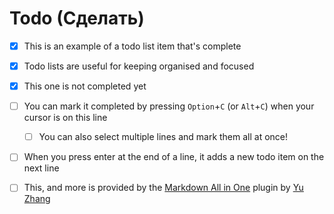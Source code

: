 # Todo \(Cделать\)

* [x] This is an example of a todo list item that's complete
* [x] Todo lists are useful for keeping organised and focused
* [x] This one is not completed yet
* [ ] You can mark it completed by pressing `Option`+`C` \(or `Alt`+`C`\) when your cursor is on this line
  * [ ] You can also select multiple lines and mark them all at once!
* [ ] When you press enter at the end of a line, it adds a new todo item on the next line
* [ ] This, and more is provided by the [Markdown All in One](https://marketplace.visualstudio.com/items?itemName=yzhang.markdown-all-in-one) plugin by [Yu Zhang](https://github.com/yzhang-gh)

